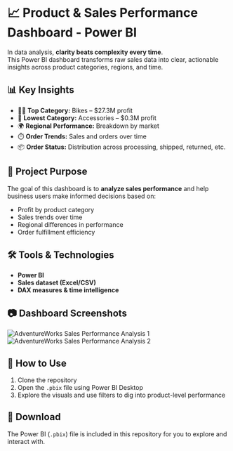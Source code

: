 # 📈 Product & Sales Performance Dashboard - Power BI

In data analysis, **clarity beats complexity every time**.  
This Power BI dashboard transforms raw sales data into clear, actionable insights across product categories, regions, and time.

## 📊 Key Insights

- 🚴‍♂️ **Top Category:** Bikes – $27.3M profit  
- 🧢 **Lowest Category:** Accessories – $0.3M profit  
- 🌍 **Regional Performance:** Breakdown by market  
- ⏱️ **Order Trends:** Sales and orders over time  
- 📦 **Order Status:** Distribution across processing, shipped, returned, etc.

## 🎯 Project Purpose

The goal of this dashboard is to **analyze sales performance** and help business users make informed decisions based on:

- Profit by product category
- Sales trends over time
- Regional differences in performance
- Order fulfillment efficiency

## 🛠️ Tools & Technologies

- **Power BI**
- **Sales dataset (Excel/CSV)**
- **DAX measures & time intelligence**

## 📷 Dashboard Screenshots

![AdventureWorks Sales Performance Analysis 1](https://github.com/user-attachments/assets/769eeb3f-b252-40a9-ad0b-5014f292ad3d)
![AdventureWorks Sales Performance Analysis 2](https://github.com/user-attachments/assets/ea2011a0-ad3f-4a0e-8f72-61d07423b3da)


## 🚀 How to Use

1. Clone the repository
2. Open the `.pbix` file using Power BI Desktop
3. Explore the visuals and use filters to dig into product-level performance

## 📁 Download

The Power BI (`.pbix`) file is included in this repository for you to explore and interact with.
